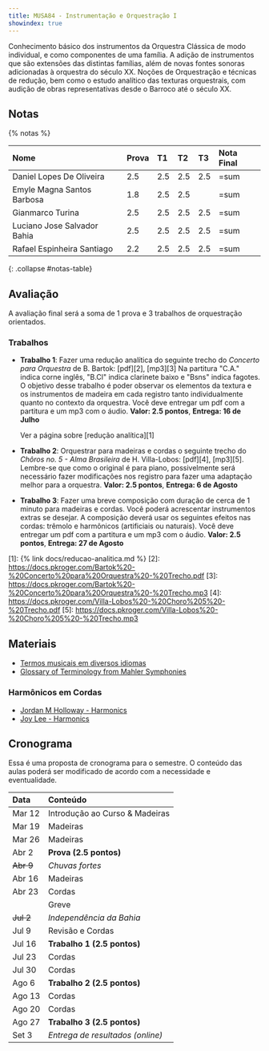 ```yaml
---
title: MUSA84 - Instrumentação e Orquestração I
showindex: true
---
```


Conhecimento básico dos instrumentos da Orquestra Clássica de modo individual, e
como componentes de uma família. A adição de instrumentos que são extensões das
distintas famílias, além de novas fontes sonoras adicionadas à orquestra do
século XX. Noções de Orquestração e técnicas de redução, bem como o estudo
analítico das texturas orquestrais, com audição de obras representativas desde o
Barroco até o século XX.

## Notas

{% notas %}

| Nome                        | Prova | T1  | T2  | T3  | Nota Final |
|:----------------------------|:------|:----|:----|:----|:-----------|
| Daniel Lopes De Oliveira    | 2.5   | 2.5 | 2.5 | 2.5 | =sum       |
| Emyle Magna Santos Barbosa  | 1.8   | 2.5 | 2.5 |     | =sum       |
| Gianmarco Turina            | 2.5   | 2.5 | 2.5 | 2.5 | =sum       |
| Luciano Jose Salvador Bahia | 2.5   | 2.5 | 2.5 | 2.5 | =sum       |
| Rafael Espinheira Santiago  | 2.2   | 2.5 | 2.5 | 2.5 | =sum       |
{: .collapse #notas-table}


## Avaliação

A avaliação final será a soma de 1 prova e 3 trabalhos de orquestração orientados.

<!-- ### Prova

A prova será composta de conteúdo das primeiras aulas sobre instrumentos de
madeira e terá uma parte de audição onde você deverá identificar as seguintes
obras e compositores(as):

- Mozart - Symphony No. 41 Jupiter, IV Mov. - 1788
- Clara Schumann - Piano Concerto in A minor, Op. 7 (trecho) - 1835
- Rimsky-Korsakov - Suite da Lenda do Tsar Saltan (trecho) - 1901
- Stravinsky - Suite do Pássaro de Fogo - 1919
- Respighi, I Pini di Rome (trecho) - 1924
- Heitor Villa-Lobos - Uirapurú (trecho) - 1934
- Silvestre Revueltas - La Noche de los Mayas, IV - 1939
-->


### Trabalhos

- **Trabalho 1**: Fazer uma redução analítica do seguinte trecho do _Concerto
  para Orquestra_ de B. Bartok: [pdf][2], [mp3][3] Na partitura "C.A." indica
  corne inglês, "B.Cl" indica clarinete baixo e "Bsns" indica fagotes. O
  objetivo desse trabalho é poder observar os elementos da textura e os
  instrumentos de madeira em cada registro tanto individualmente quanto no
  contexto da orquestra. Você deve entregar um pdf com a partitura e um mp3 com
  o áudio. **Valor: 2.5 pontos**, **Entrega: 16 de Julho**

  Ver a página sobre [redução analítica][1]

- **Trabalho 2**: Orquestrar para madeiras e cordas o seguinte trecho do _Chôros
  no. 5 - Alma Brasileira_ de H. Villa-Lobos: [pdf][4], [mp3][5]. Lembre-se que
  como o original é para piano, possivelmente será necessário fazer modificações
  nos registro para fazer uma adaptação melhor para a orquestra. **Valor: 2.5
  pontos**, **Entrega: 6 de Agosto**

- **Trabalho 3**: Fazer uma breve composição com duração de cerca de 1 minuto
  para madeiras e cordas. Você poderá acrescentar instrumentos extras se
  desejar. A composição deverá usar os seguintes efeitos nas cordas: trêmolo e
  harmônicos (artificiais ou naturais). Você deve entregar um pdf com a
  partitura e um mp3 com o áudio. **Valor: 2.5 pontos**, **Entrega: 27 de
  Agosto**

[1]: {% link docs/reducao-analitica.md %}
[2]: https://docs.pkroger.com/Bartok%20-%20Concerto%20para%20Orquestra%20-%20Trecho.pdf
[3]: https://docs.pkroger.com/Bartok%20-%20Concerto%20para%20Orquestra%20-%20Trecho.mp3
[4]: https://docs.pkroger.com/Villa-Lobos%20-%20Choro%205%20-%20Trecho.pdf
[5]: https://docs.pkroger.com/Villa-Lobos%20-%20Choro%205%20-%20Trecho.mp3

## Materiais

- [Termos musicais em diversos idiomas](https://web.library.yale.edu/cataloging/music/instname)
- [Glossary of Terminology from Mahler Symphonies](https://www.orchestralibrary.com/reftables/mahler2gloss.html)

### Harmônicos em Cordas

- [Jordan M Holloway - Harmonics](https://www.youtube.com/watch?v=26sHBw0oAyE)
- [Joy Lee - Harmonics](https://www.youtube.com/watch?v=IOk2JR6Ic50)

## Cronograma

Essa é uma proposta de cronograma para o semestre. O conteúdo das aulas poderá
ser modificado de acordo com a necessidade e eventualidade.


| Data      | Conteúdo                         |
|:----------|:---------------------------------|
| Mar 12    | Introdução ao Curso & Madeiras   |
| Mar 19    | Madeiras                         |
| Mar 26    | Madeiras                         |
| Abr 2     | **Prova (2.5 pontos)**           |
| ~~Abr 9~~ | _Chuvas fortes_                  |
| Abr 16    | Madeiras                         |
| Abr 23    | Cordas                           |
|           | Greve                            |
| ~~Jul 2~~ | _Independência da Bahia_         |
| Jul 9     | Revisão e Cordas                 |
| Jul 16    | **Trabalho 1 (2.5 pontos)**      |
| Jul 23    | Cordas                           |
| Jul 30    | Cordas                           |
| Ago 6     | **Trabalho 2 (2.5 pontos)**      |
| Ago 13    | Cordas                           |
| Ago 20    | Cordas                           |
| Ago 27    | **Trabalho 3 (2.5 pontos)**      |
| Set 3     | _Entrega de resultados (online)_ |
